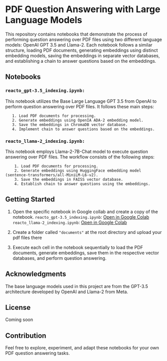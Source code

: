 
# PDF Question Answering with Large Language Models  
This repository contains notebooks that demonstrate the process of performing question answering over PDF files using two different language models: OpenAI GPT 3.5 and Llama-2. Each notebook follows a similar structure, loading PDF documents, generating embeddings using distinct embedding models, saving the embeddings in separate vector databases, and establishing a chain to answer questions based on the embeddings.  

## Notebooks
### `reacto_gpt-3.5_indexing.ipynb:`
This notebook utilizes the Base Large Language GPT 3.5 from OpenAI to perform question answering over PDF files. It follows these main steps:  
```
   1. Load PDF documents for processing.
   2. Generate embeddings using OpenIA ADA-2 embedding model.
   3. Save the embeddings in ChromaDB vector database.
   4. Implement chain to answer questions based on the embeddings.
```

### `reacto_llama-2_indexing.ipynb:` 
This notebook employs Llama-2-7B-Chat model to execute question answering over PDF files. The workflow consists of the following steps:
```
    1. Load PDF documents for processing.
    2. Generate embeddings using HuggingFace embedding model (sentence-transformers/all-MiniLM-L6-v2).
    3. Save the embeddings in FAISS vector database.
    4. Establish chain to answer questions using the embeddings.
```

## Getting Started
1. Open the specific notebook in Google collab and create a copy of the notebook.
   `reacto_gpt-3.5_indexing.ipynb`: [Open in Google Colab](https://drive.google.com/file/d/1mzTwoIsTDIyckkZqhrt1_wVD83wXIbM2/view?usp=sharing)  
   `reacto_llama-2_indexing.ipynb`: [Open in Google Colab](https://drive.google.com/file/d/1qxJPUB0da6nKar0aKnU4dLUqgT5a7sJM/view?usp=sharing)
2. Create a folder called `"documents"` at the root directory and upload your pdf files there

3. Execute each cell in the notebook sequentially to load the PDF documents, generate embeddings, save them in the respective vector databases, and perform question answering.

## Acknowledgments
The base language models used in this project are from the GPT-3.5 architecture developed by OpenAI and Llama-2 from Meta.  

## License
Coming soon

## Contribution
Feel free to explore, experiment, and adapt these notebooks for your own PDF question answering tasks.